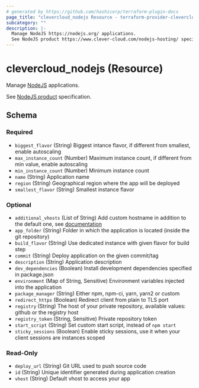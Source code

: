 ```yaml
---
# generated by https://github.com/hashicorp/terraform-plugin-docs
page_title: "clevercloud_nodejs Resource - terraform-provider-clevercloud"
subcategory: ""
description: |-
  Manage NodeJS https://nodejs.org/ applications.
  See NodeJS product https://www.clever-cloud.com/nodejs-hosting/ specification.
---
```


# clevercloud_nodejs (Resource)

Manage [NodeJS](https://nodejs.org/) applications.

See [NodeJS product](https://www.clever-cloud.com/nodejs-hosting/) specification.



<!-- schema generated by tfplugindocs -->
## Schema

### Required

- `biggest_flavor` (String) Biggest intance flavor, if different from smallest, enable autoscaling
- `max_instance_count` (Number) Maximum instance count, if different from min value, enable autoscaling
- `min_instance_count` (Number) Minimum instance count
- `name` (String) Application name
- `region` (String) Geographical region where the app will be deployed
- `smallest_flavor` (String) Smallest instance flavor

### Optional

- `additional_vhosts` (List of String) Add custom hostname in addition to the default one, see [documentation](https://www.clever-cloud.com/doc/administrate/domain-names/)
- `app_folder` (String) Folder in which the application is located (inside the git repository)
- `build_flavor` (String) Use dedicated instance with given flavor for build step
- `commit` (String) Deploy application on the given commit/tag
- `description` (String) Application description
- `dev_dependencies` (Boolean) Install development dependencies specified in package.json
- `environment` (Map of String, Sensitive) Environment variables injected into the application
- `package_manager` (String) Either npm, npm-ci, yarn, yarn2 or custom
- `redirect_https` (Boolean) Redirect client from plain to TLS port
- `registry` (String) The host of your private repository, available values: github or the registry host
- `registry_token` (String, Sensitive) Private repository token
- `start_script` (String) Set custom start script, instead of `npm start`
- `sticky_sessions` (Boolean) Enable sticky sessions, use it when your client sessions are instances scoped

### Read-Only

- `deploy_url` (String) Git URL used to push source code
- `id` (String) Unique identifier generated during application creation
- `vhost` (String) Default vhost to access your app


